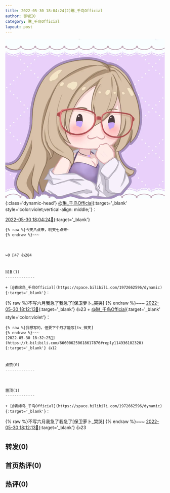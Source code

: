 ```yaml
---
title: 2022-05-30 18:04:24(2)琳_千鸟Official
author: 御坂IO
category: 琳_千鸟Official
layout: post
---
```


![img](/images/c0a88f85ebd0d056f37b114e0748e69556c8b488.jpg){:class='dynamic-head'}
[@琳_千鸟Official](https://space.bilibili.com/1620923329/dynamic){:target='_blank' style='color:violet;vertical-align: middle;'}：

[2022-05-30 18:04:24🔗](https://t.bilibili.com/666006250618617876){:target='_blank'}

~~~
{% raw %}今天八点来，明天七点来~
{% endraw %}~~~



↪️0 💬47 👍284


回复(1)
-------------

+ [@青绵鸟_千鸟Official](https://space.bilibili.com/1972662596/dynamic){:target='_blank'}：
~~~
{% raw %}不写六月我急了我急了[保卫萝卜_哭哭]
{% endraw %}~~~
[2022-05-30 18:12:13🔗](https://t.bilibili.com/666006250618617876#reply114933622944){:target='_blank'} 👍23
    + [@琳_千鸟Official](https://space.bilibili.com/1620923329/dynamic){:target='_blank' style='color:violet'}：
~~~
{% raw %}我想写的，但要下个月才能写[tv_微笑]
{% endraw %}~~~
[2022-05-30 18:32:25🔗](https://t.bilibili.com/666006250618617876#reply114936102320){:target='_blank'} 👍12


点赞(0)
-------------



置顶(1)
-------------

+ [@青绵鸟_千鸟Official](https://space.bilibili.com/1972662596/dynamic){:target='_blank'}：
~~~
{% raw %}不写六月我急了我急了[保卫萝卜_哭哭]
{% endraw %}~~~
[2022-05-30 18:12:13🔗](https://t.bilibili.com/666006250618617876#reply114933622944){:target='_blank'} 👍23


转发(0)
-------------



首页热评(0)
-------------



热评(0)
-------------



